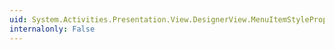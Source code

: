 ```yaml
---
uid: System.Activities.Presentation.View.DesignerView.MenuItemStyleProperty
internalonly: False
---
```

